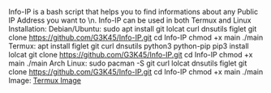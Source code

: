 Info-IP is a bash script that helps you to find informations about any Public IP Address you want to \n.
Info-IP can be used in both Termux and Linux
Installation:
Debian/Ubuntu:
sudo apt install git lolcat curl dnsutils figlet
git clone https://github.com/G3K45/Info-IP.git
cd Info-IP
chmod +x main
./main
Termux:
apt install figlet git curl dnsutils python3 python-pip
pip3 install lolcat
git clone https://github.com/G3K45/Info-IP.git
cd Info-IP
chmod +x main
./main
Arch Linux:
sudo pacman -S git curl lolcat dnsutils figlet
git clone https://github.com/G3K45/Info-IP.git 
cd Info-IP
chmod +x main
./main
Image:
[Termux Image](image(1).png)
